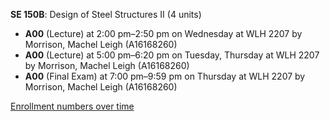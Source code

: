 **SE 150B**: Design of Steel Structures II (4 units)

- **A00** (Lecture) at 2:00 pm–2:50 pm on Wednesday at WLH 2207 by Morrison, Machel Leigh (A16168260)
- **A00** (Lecture) at 5:00 pm–6:20 pm on Tuesday, Thursday at WLH 2207 by Morrison, Machel Leigh (A16168260)
- **A00** (Final Exam) at 7:00 pm–9:59 pm on Thursday at WLH 2207 by Morrison, Machel Leigh (A16168260)

[Enrollment numbers over time](./SE150B.tsv)
